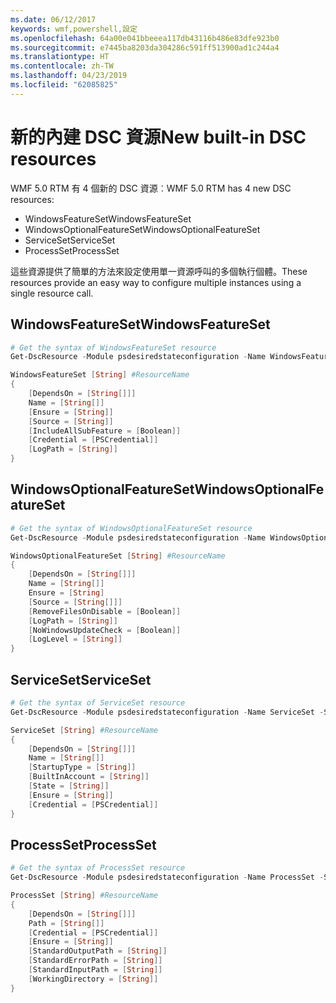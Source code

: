 ```yaml
---
ms.date: 06/12/2017
keywords: wmf,powershell,設定
ms.openlocfilehash: 64a00e041bbeeea117db43116b486e83dfe923b0
ms.sourcegitcommit: e7445ba8203da304286c591ff513900ad1c244a4
ms.translationtype: HT
ms.contentlocale: zh-TW
ms.lasthandoff: 04/23/2019
ms.locfileid: "62085825"
---
```

# <a name="new-built-in-dsc-resources"></a><span data-ttu-id="95b12-102">新的內建 DSC 資源</span><span class="sxs-lookup"><span data-stu-id="95b12-102">New built-in DSC resources</span></span>

<span data-ttu-id="95b12-103">WMF 5.0 RTM 有 4 個新的 DSC 資源︰</span><span class="sxs-lookup"><span data-stu-id="95b12-103">WMF 5.0 RTM has 4 new DSC resources:</span></span>
* <span data-ttu-id="95b12-104">WindowsFeatureSet</span><span class="sxs-lookup"><span data-stu-id="95b12-104">WindowsFeatureSet</span></span>
* <span data-ttu-id="95b12-105">WindowsOptionalFeatureSet</span><span class="sxs-lookup"><span data-stu-id="95b12-105">WindowsOptionalFeatureSet</span></span>
* <span data-ttu-id="95b12-106">ServiceSet</span><span class="sxs-lookup"><span data-stu-id="95b12-106">ServiceSet</span></span>
* <span data-ttu-id="95b12-107">ProcessSet</span><span class="sxs-lookup"><span data-stu-id="95b12-107">ProcessSet</span></span>

<span data-ttu-id="95b12-108">這些資源提供了簡單的方法來設定使用單一資源呼叫的多個執行個體。</span><span class="sxs-lookup"><span data-stu-id="95b12-108">These resources provide an easy way to configure multiple instances using a single resource call.</span></span>

## <a name="windowsfeatureset"></a><span data-ttu-id="95b12-109">WindowsFeatureSet</span><span class="sxs-lookup"><span data-stu-id="95b12-109">WindowsFeatureSet</span></span>

```powershell
# Get the syntax of WindowsFeatureSet resource
Get-DscResource -Module psdesiredstateconfiguration -Name WindowsFeatureSet -Syntax

WindowsFeatureSet [String] #ResourceName
{
    [DependsOn = [String[]]]
    Name = [String[]]
    [Ensure = [String]]
    [Source = [String]]
    [IncludeAllSubFeature = [Boolean]]
    [Credential = [PSCredential]]
    [LogPath = [String]]
}
```

## <a name="windowsoptionalfeatureset"></a><span data-ttu-id="95b12-110">WindowsOptionalFeatureSet</span><span class="sxs-lookup"><span data-stu-id="95b12-110">WindowsOptionalFeatureSet</span></span>

```powershell
# Get the syntax of WindowsOptionalFeatureSet resource
Get-DscResource -Module psdesiredstateconfiguration -Name WindowsOptionalFeatureSet -Syntax

WindowsOptionalFeatureSet [String] #ResourceName
{
    [DependsOn = [String[]]]
    Name = [String[]]
    Ensure = [String]
    [Source = [String[]]]
    [RemoveFilesOnDisable = [Boolean]]
    [LogPath = [String]]
    [NoWindowsUpdateCheck = [Boolean]]
    [LogLevel = [String]]
}
```

## <a name="serviceset"></a><span data-ttu-id="95b12-111">ServiceSet</span><span class="sxs-lookup"><span data-stu-id="95b12-111">ServiceSet</span></span>

```powershell
# Get the syntax of ServiceSet resource
Get-DscResource -Module psdesiredstateconfiguration -Name ServiceSet -Syntax

ServiceSet [String] #ResourceName
{
    [DependsOn = [String[]]]
    Name = [String[]]
    [StartupType = [String]]
    [BuiltInAccount = [String]]
    [State = [String]]
    [Ensure = [String]]
    [Credential = [PSCredential]]
}
```

## <a name="processset"></a><span data-ttu-id="95b12-112">ProcessSet</span><span class="sxs-lookup"><span data-stu-id="95b12-112">ProcessSet</span></span>

```powershell
# Get the syntax of ProcessSet resource
Get-DscResource -Module psdesiredstateconfiguration -Name ProcessSet -Syntax

ProcessSet [String] #ResourceName
{
    [DependsOn = [String[]]]
    Path = [String[]]
    [Credential = [PSCredential]]
    [Ensure = [String]]
    [StandardOutputPath = [String]]
    [StandardErrorPath = [String]]
    [StandardInputPath = [String]]
    [WorkingDirectory = [String]]
}
```
